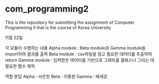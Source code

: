 # com_programming2
This is the repository for submitting the assignment of Computer Programming II that is the course of Korea University


11월 22일

각 모듈이 수행하는 내용
Alpha module : Beta module과 Gamma module을 import하여 결과를 출력
Beta module : csv파일을 읽고 필요한 데이터를 추출하여 return
Gamma module : 입력받은 데이터를 기반으로 그래프를 클래스나 그리는 데 필요한 함수 제작

역할 분담
Alpha : 서은찬
Beta : 이종원
Gamma : 배세강


